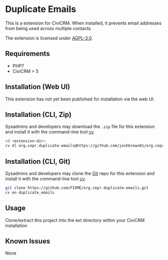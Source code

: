 # Duplicate Emails

This is a extension for CiviCRM. When installed, it prevents email addresses from being used across multiple contacts.

The extension is licensed under [AGPL-3.0](LICENSE.txt).

## Requirements

* PHP7
* CiviCRM > 5

## Installation (Web UI)

This extension has not yet been published for installation via the web UI.

## Installation (CLI, Zip)

Sysadmins and developers may download the `.zip` file for this extension and
install it with the command-line tool [cv](https://github.com/civicrm/cv).

```bash
cd <extension-dir>
cv dl org.cepr.duplicate-emails@https://github.com/joshbrown81/org.cepr.duplicate-emails/archive/master.zip
```

## Installation (CLI, Git)

Sysadmins and developers may clone the [Git](https://en.wikipedia.org/wiki/Git) repo for this extension and
install it with the command-line tool [cv](https://github.com/civicrm/cv).

```bash
git clone https://github.com/FIXME/org.cepr.duplicate-emails.git
cv en duplicate_emails
```

## Usage

Clone/extract this project into the ext directory within your CiviCRM installation

## Known Issues

None
